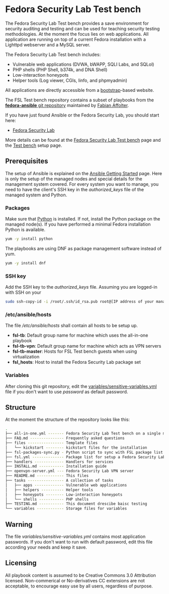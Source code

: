 # Fedora Security Lab Test bench
The Fedora Security Lab Test bench provides a save environment for
security auditing and testing and can be used for teaching security
testing methodologies. At the moment the focus lies on web applications.
All application are running on top of a current Fedora installation with
a ​Lighttpd webserver and a ​MySQL server. 

The Fedora Security Lab Test bench includes:

* Vulnerable web applications (DVWA, bWAPP, SQLI Labs, and SQLol)
* PHP shells (PHP Shell, ​b374k, and ​DNA Shell)
* Low-interaction honeypots
* ​Helper tools (Log viewer, CGIs, ​linfo, and ​phpmyadmin) 

All applications are directly accessible from a [bootstrap](http://twitter.github.io/bootstrap/)-based website. 

The FSL Test bench repository contains a subset of playbooks from the 
[**fedora-ansible** git repository](https://github.com/fabaff/fedora-ansible) 
maintained by [Fabian Affolter](http://fabian-affolter.ch). 

If you have just found Ansible or the Fedora Security Lab, you should start here:

 * [Fedora Security Lab](https://fedorahosted.org/security-spin/)

More details can be found at the [Fedora Security Lab Test bench](https://fedorahosted.org/security-spin/wiki/Test%20bench) page and the [Test bench](https://fedorahosted.org/security-spin/wiki/Test%20bench%20setup) setup page.

## Prerequisites
The setup of Ansible is explained on the
[Ansible Getting Started](http://ansible.cc/docs/gettingstarted.html) page.
Here is only the setup of the managed nodes and special details for the
management system covered. For every system you want to manage, you need to
have the client's SSH key in the *authorized_keys* file of the managed system
and Python.

### Packages
Make sure that [Python](http://www.python.org/) is installed. If not, install
the Python package on the managed node(s). If you have performed a minimal
Fedora installation Python is available.

```bash
yum -y install python
```
The playbooks are using DNF as package management software instead of yum.

```bash
yum -y install dnf
```

### SSH key
Add the SSH key to the *authorized_keys* file. Assuming you are logged-in with
SSH on your 

```bash
sudo ssh-copy-id -i /root/.ssh/id_rsa.pub root@[IP address of your managed note]
```
### /etc/ansible/hosts
The file */etc/ansible/hosts* shall contain all hosts to be setup up.

- **fsl-tb**: Default group name for machine which uses the all-in-one playbook
- **fsl-tb-vpn**: Default group name for machine which acts as VPN servers
- **fsl-tb-master**: Hosts for FSL Test bench guests when using virtualization
- **fsl_hosts**: Host to install the Fedora Security Lab package set

### Variables
After cloning this git repository, edit the [variables/sensitive-variables.yml](https://github.com/fabaff/fsl-test-bench/blob/master/variables/sensitive-variables.yml) file if
you don't want to use *password* as default password.

## Structure
At the moment the structure of the repository looks like this:

```bash
.
├── all-in-one.yml ------- Fedora Security Lab Test bench on a single machine 
├── FAQ.md --------------- Frequently asked questions
├── files ---------------- Template files
│   └── kickstart -------- kickstart files for the installation
├── fsl-packages-sync.py - Python script to sync with FSL package list
├── fsl.yml -------------- Package list for setup a Fedora Security Lab
├── handlers ------------- Handlers for services
├── INSTALL.md ----------- Installation guide
├── openvpn-server.yml --- Fedora Security Lab VPN server
├── README.md ------------ This files
├── tasks ---------------- A collection of tasks
│   ├── apps ------------- Vulnerable web applications
│   ├── helpers ---------- Helper tools
│   ├── honeypots -------- Low-interaction honeypots
│   └── shells ----------- PHP shells
├── TESTING.md ----------- This document drescibe baisc testing
└── variables ------------ Storage files for variables
```
## Warning
The file *variables/sensitive-variables.yml* contains most application
passwords. If you don't want to run with default password, edit this file
according your needs and keep it save. 

## Licensing
All playbook content is assumed to be Creative Commons 3.0 Attribution licensed. 
Non-commerical or No-derivatives CC extensions are not acceptable, to encourage
easy use by all users, regardless of purpose.

